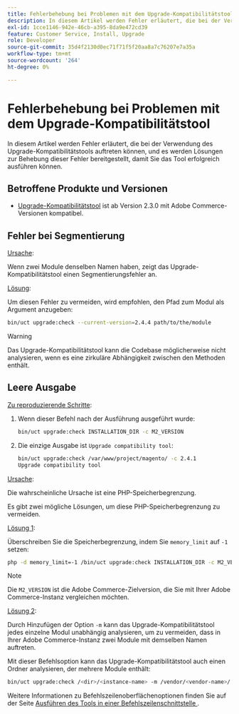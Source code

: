 ```yaml
---
title: Fehlerbehebung bei Problemen mit dem Upgrade-Kompatibilitätstool
description: In diesem Artikel werden Fehler erläutert, die bei der Verwendung des Upgrade-Kompatibilitätstools auftreten können, und es werden Lösungen zur Behebung dieser Fehler bereitgestellt, damit Sie das Tool erfolgreich ausführen können.
exl-id: 1cce1146-942e-46cb-a395-8da9e472cd39
feature: Customer Service, Install, Upgrade
role: Developer
source-git-commit: 35d4f2130d0ec71f71f5f20aa8a7c76207e7a35a
workflow-type: tm+mt
source-wordcount: '264'
ht-degree: 0%

---
```


# Fehlerbehebung bei Problemen mit dem Upgrade-Kompatibilitätstool

In diesem Artikel werden Fehler erläutert, die bei der Verwendung des Upgrade-Kompatibilitätstools auftreten können, und es werden Lösungen zur Behebung dieser Fehler bereitgestellt, damit Sie das Tool erfolgreich ausführen können.

## Betroffene Produkte und Versionen

* [Upgrade-Kompatibilitätstool](https://experienceleague.adobe.com/docs/commerce-operations/upgrade-guide/upgrade-compatibility-tool/overview.html) ist ab Version 2.3.0 mit Adobe Commerce-Versionen kompatibel.

## Fehler bei Segmentierung

<u>Ursache</u>:

Wenn zwei Module denselben Namen haben, zeigt das Upgrade-Kompatibilitätstool einen Segmentierungsfehler an.

<u>Lösung</u>:

Um diesen Fehler zu vermeiden, wird empfohlen, den Pfad zum Modul als Argument anzugeben:

```bash
bin/uct upgrade:check --current-version=2.4.4 path/to/the/module
```

>[!WARNING]
>
> Das Upgrade-Kompatibilitätstool kann die Codebase möglicherweise nicht analysieren, wenn es eine zirkuläre Abhängigkeit zwischen den Methoden enthält.

## Leere Ausgabe

<u>Zu reproduzierende Schritte</u>:

1. Wenn dieser Befehl nach der Ausführung ausgeführt wurde:

   ```bash
   bin/uct upgrade:check INSTALLATION_DIR -c M2_VERSION
   ```

1. Die einzige Ausgabe ist `Upgrade compatibility tool`:

   ```bash
   bin/uct upgrade:check /var/www/project/magento/ -c 2.4.1
   Upgrade compatibility tool
   ```

<u>Ursache</u>:

Die wahrscheinliche Ursache ist eine PHP-Speicherbegrenzung.

Es gibt zwei mögliche Lösungen, um diese PHP-Speicherbegrenzung zu vermeiden.

<u>Lösung 1</u>:

Überschreiben Sie die Speicherbegrenzung, indem Sie `memory_limit` auf `-1` setzen:

```bash
php -d memory_limit=-1 /bin/uct upgrade:check INSTALLATION_DIR -c M2_VERSION
```

>[!NOTE]
>
> Die `M2_VERSION` ist die Adobe Commerce-Zielversion, die Sie mit Ihrer Adobe Commerce-Instanz vergleichen möchten.

<u>Lösung 2</u>:

Durch Hinzufügen der Option `-m` kann das Upgrade-Kompatibilitätstool jedes einzelne Modul unabhängig analysieren, um zu vermeiden, dass in Ihrer Adobe Commerce-Instanz zwei Module mit demselben Namen auftreten.

Mit dieser Befehlsoption kann das Upgrade-Kompatibilitätstool auch einen Ordner analysieren, der mehrere Module enthält:

```bash
bin/uct upgrade:check /<dir>/<instance-name> -m /vendor/<vendor-name>/
```

Weitere Informationen zu Befehlszeilenoberflächenoptionen finden Sie auf der Seite [Ausführen des Tools in einer Befehlszeilenschnittstelle ](https://experienceleague.adobe.com/docs/commerce-operations/upgrade-guide/upgrade-compatibility-tool/use-upgrade-compatibility-tool/run.html) .
